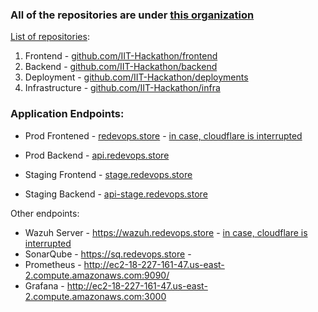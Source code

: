 ### All of the repositories are under [this organization](https://github.com/IIT-Hackathon)

[List of repositories](https://github.com/orgs/IIT-Hackathon/repositories):

1. Frontend       - [github.com/IIT-Hackathon/frontend](https://github.com/IIT-Hackathon/frontend)
2. Backend        - [github.com/IIT-Hackathon/backend](https://github.com/IIT-Hackathon/backend)
3. Deployment     - [github.com/IIT-Hackathon/deployments](https://github.com/IIT-Hackathon/deployments)
4. Infrastructure - [github.com/IIT-Hackathon/infra](https://github.com/IIT-Hackathon/infra)


### Application Endpoints:

- Prod Frontened - [redevops.store](https://redevops.store) -  [in case, cloudflare is interrupted](http://ec2-18-221-233-23.us-east-2.compute.amazonaws.com)
- Prod Backend - [api.redevops.store](https://api.redevops.store)

- Staging Frontend - [stage.redevops.store](https://stage.redevops.store)
- Staging Backend - [api-stage.redevops.store](https://api-stage.redevops.store)

Other endpoints:

- Wazuh Server - https://wazuh.redevops.store - [in case, cloudflare is interrupted](https://ec2-3-144-97-45.us-east-2.compute.amazonaws.com)
- SonarQube - https://sq.redevops.store - 
- Prometheus - http://ec2-18-227-161-47.us-east-2.compute.amazonaws.com:9090/
- Grafana - http://ec2-18-227-161-47.us-east-2.compute.amazonaws.com:3000
